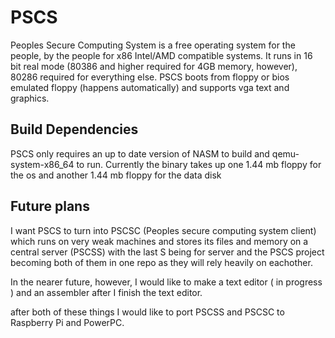 # PSCS
Peoples Secure Computing System is a free operating system for the people, by the people for x86 Intel/AMD compatible systems. It runs in 16 bit real mode (80386 and higher required for 4GB memory, however), 80286 required for everything else. PSCS boots from floppy or bios emulated floppy (happens automatically) and supports vga text and graphics.

## Build Dependencies

PSCS only requires an up to date version of NASM to build and qemu-system-x86_64 to run. Currently the binary takes up one 1.44 mb floppy for the os and another 1.44 mb floppy for the data disk

## Future plans

I want PSCS to turn into PSCSC (Peoples secure computing system client) which runs on very weak machines and stores its files and memory on a central server (PSCSS) with the last S being for server and the PSCS project becoming both of them in one repo as they will rely heavily on eachother.

In the nearer future, however, I would like to make a text editor ( in progress ) and an assembler after I finish the text editor.

after both of these things I would like to port PSCSS and PSCSC to Raspberry Pi and PowerPC.
